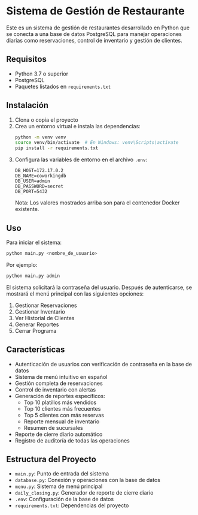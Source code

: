 # Sistema de Gestión de Restaurante

Este es un sistema de gestión de restaurantes desarrollado en Python que se conecta a una base de datos PostgreSQL para manejar operaciones diarias como reservaciones, control de inventario y gestión de clientes.

## Requisitos

- Python 3.7 o superior
- PostgreSQL
- Paquetes listados en `requirements.txt`

## Instalación

1. Clona o copia el proyecto
2. Crea un entorno virtual e instala las dependencias:
   ```bash
   python -m venv venv
   source venv/bin/activate  # En Windows: venv\Scripts\activate
   pip install -r requirements.txt
   ```
3. Configura las variables de entorno en el archivo `.env`:
   ```
   DB_HOST=172.17.0.2
   DB_NAME=coworkingdb
   DB_USER=admin
   DB_PASSWORD=secret
   DB_PORT=5432
   ```
   Nota: Los valores mostrados arriba son para el contenedor Docker existente.

## Uso

Para iniciar el sistema:
```bash
python main.py <nombre_de_usuario>
```

Por ejemplo:
```bash
python main.py admin
```

El sistema solicitará la contraseña del usuario. Después de autenticarse, se mostrará el menú principal con las siguientes opciones:

1. Gestionar Reservaciones
2. Gestionar Inventario
3. Ver Historial de Clientes
4. Generar Reportes
5. Cerrar Programa

## Características

- Autenticación de usuarios con verificación de contraseña en la base de datos
- Sistema de menú intuitivo en español
- Gestión completa de reservaciones
- Control de inventario con alertas
- Generación de reportes específicos:
  - Top 10 platillos más vendidos
  - Top 10 clientes más frecuentes
  - Top 5 clientes con más reservas
  - Reporte mensual de inventario
  - Resumen de sucursales
- Reporte de cierre diario automático
- Registro de auditoría de todas las operaciones

## Estructura del Proyecto

- `main.py`: Punto de entrada del sistema
- `database.py`: Conexión y operaciones con la base de datos
- `menu.py`: Sistema de menú principal
- `daily_closing.py`: Generador de reporte de cierre diario
- `.env`: Configuración de la base de datos
- `requirements.txt`: Dependencias del proyecto